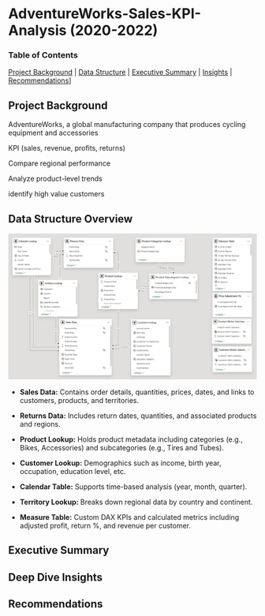 # AdventureWorks-Sales-KPI-Analysis (2020-2022)

### Table of Contents
[Project Background](#project-background) |
[Data Structure](#data-structure-overview) |
[Executive Summary](#executive-summary) |
[Insights](#deep-dive-insights) |
[Recommendations](#recommendations)]

## **Project Background**

AdventureWorks, a global manufacturing company that produces cycling equipment and accessories

KPI (sales, revenue, profits, returns)

Compare regional performance

Analyze product-level trends

identify high value customers

## **Data Structure Overview**

![Data Model](/DataModel.jpg)

- **Sales Data:** Contains order details, quantities, prices, dates, and links to customers, products, and territories.

- **Returns Data:** Includes return dates, quantities, and associated products and regions.

- **Product Lookup:** Holds product metadata including categories (e.g., Bikes, Accessories) and subcategories (e.g., Tires and Tubes).

- **Customer Lookup:** Demographics such as income, birth year, occupation, education level, etc.

- **Calendar Table:** Supports time-based analysis (year, month, quarter).

- **Territory Lookup:** Breaks down regional data by country and continent.

- **Measure Table:** Custom DAX KPIs and calculated metrics including adjusted profit, return %, and revenue per customer.

## **Executive Summary**


## **Deep Dive Insights**


## **Recommendations**

